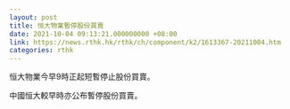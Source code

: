 ```yaml
---
layout: post
title: 恒大物業暫停股份買賣
date: 2021-10-04 09:13:21.000000000 +08:00
link: https://news.rthk.hk/rthk/ch/component/k2/1613367-20211004.htm
categories: rthk
---
```


恒大物業今早9時正起短暫停止股份買賣。

中國恒大較早時亦公布暫停股份買賣。
